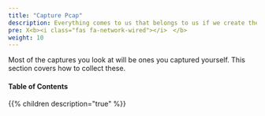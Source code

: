 ```yaml
---
title: "Capture Pcap"
description: Everything comes to us that belongs to us if we create the capacity to receive it. – Rabindranath Tagore
pre: X<b><i class="fas fa-network-wired"></i>　</b>
weight: 10
---
```


Most of the captures you look at will be ones you captured yourself.
This section covers how to collect these.

#### Table of Contents

{{% children description="true" %}}
